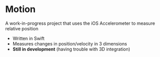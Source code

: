 Motion
======
A work-in-progress project that uses the iOS Accelerometer to measure relative position

* Written in Swift
* Measures changes in position/velocity in 3 dimensions
* **Still in development** (having trouble with 3D integration)
